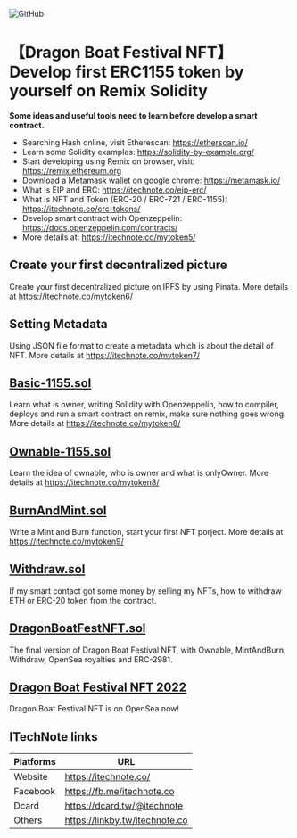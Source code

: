 ![GitHub](https://img.shields.io/badge/license-MIT-green)
# 【Dragon Boat Festival NFT】 Develop first ERC1155 token by yourself on Remix Solidity
**Some ideas and useful tools need to learn before develop a smart contract.**
- Searching Hash online, visit Etherescan: https://etherscan.io/
- Learn some Solidity examples: https://solidity-by-example.org/
- Start developing using Remix on browser, visit: https://remix.ethereum.org
- Download a Metamask wallet on google chrome: https://metamask.io/
- What is EIP and ERC: https://itechnote.co/eip-erc/
- What is NFT and Token (ERC-20 / ERC-721 / ERC-1155): https://itechnote.co/erc-tokens/
- Develop smart contract with Openzeppelin: https://docs.openzeppelin.com/contracts/
- More details at: https://itechnote.co/mytoken5/

## Create your first decentralized picture
Create your first decentralized picture on IPFS by using Pinata.
More details at https://itechnote.co/mytoken6/

## Setting Metadata
Using JSON file format to create a metadata which is about the detail of NFT.
More details at https://itechnote.co/mytoken7/

## [Basic-1155.sol](https://github.com/ITechNote/DragonBoatNFT/blob/main/Contracts/Basic-1155.sol)
Learn what is owner, writing Solidity with Openzeppelin, how to compiler, deploys and run a smart contract on remix, make sure nothing goes wrong.
More details at https://itechnote.co/mytoken8/

## [Ownable-1155.sol](https://github.com/ITechNote/DragonBoatNFT/blob/main/Contracts/Ownable-1155.sol)
Learn the idea of ownable, who is owner and what is onlyOwner.
More details at https://itechnote.co/mytoken8/

## [BurnAndMint.sol](https://github.com/ITechNote/DragonBoatNFT/blob/main/Contracts/MintAndBurn.sol)
Write a Mint and Burn function, start your first NFT porject.
More details at https://itechnote.co/mytoken9/

## [Withdraw.sol](https://github.com/ITechNote/DragonBoatNFT/blob/main/Contracts/Withdraw.sol)
If my smart contact got some money by selling my NFTs, how to withdraw ETH or ERC-20 token from the contract.

## [DragonBoatFestNFT.sol](https://github.com/ITechNote/DragonBoatNFT/blob/main/Contracts/DragonBoatFestNFT.sol)
The final version of Dragon Boat Festival NFT, with Ownable, MintAndBurn, Withdraw, OpenSea royalties and ERC-2981.

## [Dragon Boat Festival NFT 2022](https://opensea.io/collection/dragonboatfestival)
Dragon Boat Festival NFT is on OpenSea now!

## ITechNote links
| Platforms | URL |
| ------ | ------ |
| Website | https://itechnote.co/ |
| Facebook | https://fb.me/itechnote.co |
| Dcard | https://dcard.tw/@itechnote |
| Others | https://linkby.tw/itechnote.co |

